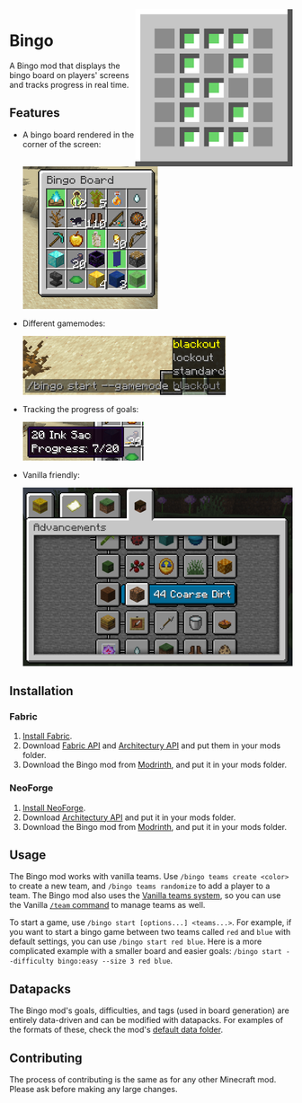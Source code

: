 <img alt="icon.png" width="280" align="right" src="common/src/main/resources/icon.png">

# Bingo

A Bingo mod that displays the bingo board on players' screens and tracks progress in real time. 

## Features

- A bingo board rendered in the corner of the screen: 

  ![board.png](images/board.png)

- Different gamemodes:

  ![board.png](images/gamemodes.png)

- Tracking the progress of goals:

  ![board.png](images/progress.png)

- Vanilla friendly:

  ![board.png](images/vanilla.png)

## Installation

### Fabric

1. [Install Fabric](https://fabricmc.net/use/).
2. Download [Fabric API](https://modrinth.com/mod/fabric-api) and [Architectury API](https://modrinth.com/mod/architectury-api) and put them in your mods folder.
3. Download the Bingo mod from [Modrinth](https://modrinth.com/mod/bingo-mod), and put it in your mods folder.

### NeoForge

1. [Install NeoForge](https://neoforged.net/).
2. Download [Architectury API](https://modrinth.com/mod/architectury-api) and put it in your mods folder.
3. Download the Bingo mod from [Modrinth](https://modrinth.com/mod/bingo-mod), and put it in your mods folder.

## Usage

The Bingo mod works with vanilla teams. Use `/bingo teams create <color>` to create a new team, and `/bingo teams randomize` to add a player to a team. The Bingo mod also uses the [Vanilla teams system](https://minecraft.wiki/w/Scoreboard#Teams), so you can use the Vanilla [`/team` command](https://minecraft.wiki/w/Commands/team) to manage teams as well.

To start a game, use `/bingo start [options...] <teams...>`. For example, if you want to start a bingo game between two teams called `red` and `blue` with default settings,
you can use `/bingo start red blue`. 
Here is a more complicated example with a smaller board and easier goals: `/bingo start --difficulty bingo:easy --size 3 red blue`.

## Datapacks

The Bingo mod's goals, difficulties, and tags (used in board generation) are entirely data-driven and can be modified with datapacks. For examples of the formats of these, check the mod's [default data folder](common/src/main/generated/data).

## Contributing

The process of contributing is the same as for any other Minecraft mod. Please ask before making any large changes.
